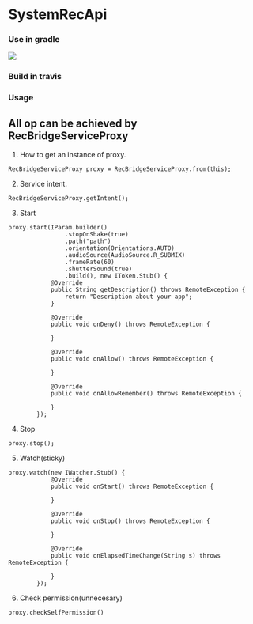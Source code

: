 # SystemRecApi

### Use in gradle
[![](https://jitpack.io/v/Tornaco/SystemRecApi.svg)](https://jitpack.io/#Tornaco/SystemRecApi)

### Build in travis


### Usage

## All op can be achieved by RecBridgeServiceProxy

1. How to get an instance of proxy.
```
RecBridgeServiceProxy proxy = RecBridgeServiceProxy.from(this);
```

2. Service intent.
```
RecBridgeServiceProxy.getIntent();
```

3. Start
```
proxy.start(IParam.builder()
                .stopOnShake(true)
                .path("path")
                .orientation(Orientations.AUTO)
                .audioSource(AudioSource.R_SUBMIX)
                .frameRate(60)
                .shutterSound(true)
                .build(), new IToken.Stub() {
            @Override
            public String getDescription() throws RemoteException {
                return "Description about your app";
            }

            @Override
            public void onDeny() throws RemoteException {

            }

            @Override
            public void onAllow() throws RemoteException {

            }

            @Override
            public void onAllowRemember() throws RemoteException {

            }
        });
```

4. Stop
```
proxy.stop();
```

5. Watch(sticky)
```
proxy.watch(new IWatcher.Stub() {
            @Override
            public void onStart() throws RemoteException {
                
            }

            @Override
            public void onStop() throws RemoteException {

            }

            @Override
            public void onElapsedTimeChange(String s) throws RemoteException {

            }
        });
```

6. Check permission(unnecesary)
```
proxy.checkSelfPermission()
```

